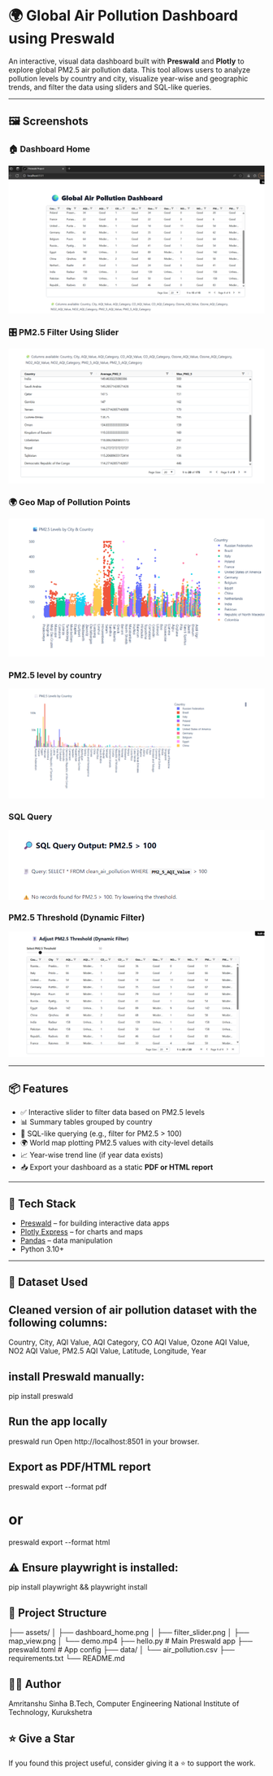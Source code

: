 # 🌍 Global Air Pollution Dashboard using Preswald

An interactive, visual data dashboard built with **Preswald** and **Plotly** to explore global PM2.5 air pollution data. This tool allows users to analyze pollution levels by country and city, visualize year-wise and geographic trends, and filter the data using sliders and SQL-like queries.

---

## 🖼️ Screenshots

### 🏠 Dashboard Home
![Dashboard Home](https://github.com/amrita40/Preswald-Coding-Assessment/blob/main/Screenshot%202025-06-27%20111111.png?raw=true)

### 🎛️ PM2.5 Filter Using Slider
![Filter Slider](https://github.com/amrita40/Preswald-Coding-Assessment/blob/main/Screenshot%202025-06-27%20111120.png?raw=true)

### 🌍 Geo Map of Pollution Points
![Map View](https://github.com/amrita40/Preswald-Coding-Assessment/blob/main/Screenshot%202025-06-27%20111209.png?raw=true)

### PM2.5 level by country
![Level By Country View](https://github.com/amrita40/Preswald-Coding-Assessment/blob/main/Screenshot%202025-06-27%20111135.png?raw=true)

### SQL Query 

 ![SQL Query View](https://github.com/amrita40/Preswald-Coding-Assessment/blob/main/Screenshot%202025-06-27%20111144.png?raw=true)

### PM2.5 Threshold (Dynamic Filter)
 ![Threshold (Dynamic Filter) View](https://github.com/amrita40/Preswald-Coding-Assessment/blob/main/Screenshot%202025-06-27%20111159.png?raw=true
)



---

## 📦 Features

- ✅ Interactive slider to filter data based on PM2.5 levels
- 📊 Summary tables grouped by country
- 🧮 SQL-like querying (e.g., filter for PM2.5 > 100)
- 🌍 World map plotting PM2.5 values with city-level details
- 📈 Year-wise trend line (if year data exists)
- 📥 Export your dashboard as a static **PDF or HTML report**

---

## 🔧 Tech Stack

- [Preswald](https://preswald.ai) – for building interactive data apps
- [Plotly Express](https://plotly.com/python/plotly-express/) – for charts and maps
- [Pandas](https://pandas.pydata.org/) – data manipulation
- Python 3.10+

---

## 📁 Dataset Used

## Cleaned version of air pollution dataset with the following columns:
Country, City, AQI Value, AQI Category,
CO AQI Value, Ozone AQI Value, NO2 AQI Value,
PM2.5 AQI Value, Latitude, Longitude, Year

## install Preswald manually:
pip install preswald

## Run the app locally
preswald run
Open http://localhost:8501 in your browser.

##  Export as PDF/HTML report

preswald export --format pdf
# or
preswald export --format html

## ⚠️ Ensure playwright is installed:
pip install playwright && playwright install

## 📜 Project Structure

├── assets/
│   ├── dashboard_home.png
│   ├── filter_slider.png
│   ├── map_view.png
│   └── demo.mp4
├── hello.py              # Main Preswald app
├── preswald.toml         # App config
├── data/
│   └── air_pollution.csv
├── requirements.txt
└── README.md


## 🙋‍♀️ Author
Amritanshu Sinha
B.Tech, Computer Engineering
National Institute of Technology, Kurukshetra


## ⭐️ Give a Star
If you found this project useful, consider giving it a ⭐️ to support the work.






